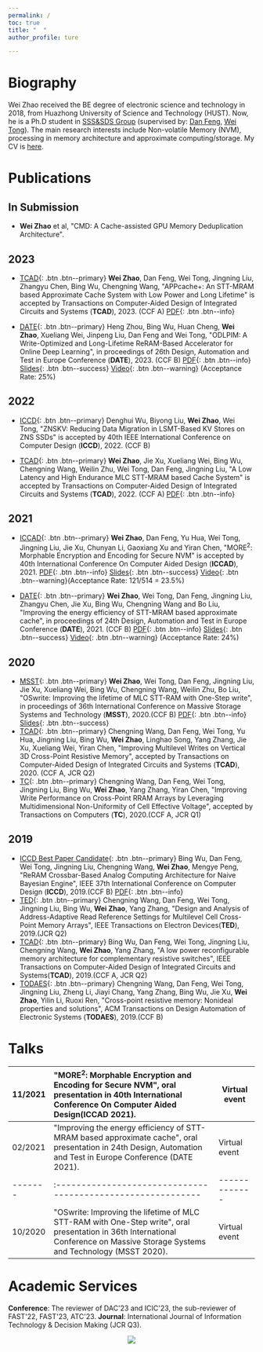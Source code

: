 ```yaml
---
permalink: /
toc: true
title: "  "
author_profile: ture

---
```


# Biography

Wei Zhao received the BE degree of electronic science and technology in 2018, from Huazhong University of Science and Technology (HUST). Now, he is a Ph.D student in [SSS&SDS Group](https://ssssds.github.io) (supervised by: [Dan Feng](http://faculty.hust.edu.cn/dfeng/zh_CN/index.htm), [Wei Tong](http://faculty.hust.edu.cn/tongwei/zh_CN/index.htm)). The main research interests include Non-volatile Memory (NVM), processing in memory architecture and approximate computing/storage. My CV is [here](../cv_en.pdf).

# Publications

## In Submission
- **Wei Zhao** et al, "CMD: A Cache-assisted GPU Memory Deduplication Architecture".


## 2023
- [TCAD](){: .btn .btn--primary} **Wei Zhao**,  Dan Feng, Wei Tong, Jingning Liu, Zhangyu Chen, Bing Wu, Chengning Wang, "APPcache+: An STT-MRAM based Approximate Cache System with Low Power and Long Lifetime" is accepted by Transactions on Computer-Aided Design of Integrated Circuits and Systems (**TCAD**), 2023. (CCF A) [PDF](){: .btn .btn--info}

- [DATE](){: .btn .btn--primary} Heng Zhou, Bing Wu, Huan Cheng, **Wei Zhao**, Xueliang Wei, Jinpeng Liu, Dan Feng and Wei Tong, "ODLPIM: A Write-Optimized and Long-Lifetime ReRAM-Based Accelerator for Online Deep Learning", in proceedings of 26th Design, Automation and Test in Europe Conference  (**DATE**), 2023. (CCF B) [PDF](){: .btn .btn--info} [Slides](){: .btn .btn--success} [Video](){: .btn .btn--warning} (Acceptance Rate: 25%)

## 2022
- [ICCD](){: .btn .btn--primary} Denghui Wu, Biyong Liu, **Wei Zhao**, Wei Tong, "ZNSKV: Reducing Data Migration in LSMT-Based KV Stores on ZNS SSDs" is accepted by 40th IEEE International Conference on Computer Design (**ICCD**), 2022. (CCF B) 
  
- [TCAD](){: .btn .btn--primary} **Wei Zhao**, Jie Xu, Xueliang Wei, Bing Wu, Chengning Wang, Weilin Zhu, Wei Tong, Dan Feng, Jingning Liu, "A Low Latency and High Endurance MLC STT-MRAM based Cache System" is accepted by Transactions on Computer-Aided Design of Integrated Circuits and Systems (**TCAD**), 2022. (CCF A) [PDF](){: .btn .btn--info} 

## 2021

- [ICCAD](){: .btn .btn--primary} **Wei Zhao**, Dan Feng, Yu Hua, Wei Tong, Jingning Liu, Jie Xu, Chunyan Li, Gaoxiang Xu and Yiran Chen, "MORE<sup>2</sup>: Morphable Encryption and Encoding for Secure NVM" is accepted by 40th International Conference On Computer Aided Design (**ICCAD**), 2021. [PDF](https://drive.google.com/file/d/1Bx3JlnTO10ODeRCRJWuMutjfJYm8OEeO/view?usp=sharing){: .btn .btn--info} [Slides](https://drive.google.com/file/d/1QXSB2VrwoNdet4yN6rv9GiqM0MymGt4y/view?usp=sharing){: .btn .btn--success} [Video](https://drive.google.com/file/d/1nzlyH18eUQmKrnpU14GkL6AuvaiLsJhd/view?usp=sharing){: .btn .btn--warning}(Acceptance Rate: 121/514 = 23.5%)

* [DATE](){: .btn .btn--primary} **Wei Zhao**, Wei Tong, Dan Feng, Jingning Liu, Zhangyu Chen, Jie Xu, Bing Wu, Chengning Wang and Bo Liu, "Improving the energy efficiency of STT-MRAM based approximate cache", in proceedings of 24th Design, Automation and Test in Europe Conference  (**DATE**), 2021. (CCF B) [PDF](./paper/date21.pdf){: .btn .btn--info} [Slides](./slides/DATE2021.pdf){: .btn .btn--success} [Video](https://drive.google.com/file/d/1NUQJG55wA_KKwRNeqsZhLCLK5tTVZvnp/view?usp=sharing){: .btn .btn--warning} (Acceptance Rate: 24%)

## 2020

* [MSST](){: .btn .btn--primary} **Wei Zhao**, Wei Tong, Dan Feng, Jingning Liu, Jie Xu, Xueliang Wei, Bing Wu, Chengning Wang, Weilin Zhu, Bo Liu, "OSwrite: Improving the lifetime of MLC STT-RAM with One-Step write", in proceedings of 36th International Conference on Massive Storage Systems and Technology (**MSST**), 2020.(CCF B) [PDF](./paper/MSST_13.pdf){: .btn .btn--info} [Slides](./slides/OSwrite.pdf){: .btn .btn--success}
* [TCAD](){: .btn .btn--primary} Chengning Wang, Dan Feng, Wei Tong, Yu Hua, Jingning Liu, Bing Wu, **Wei Zhao**, Linghao Song, Yang Zhang, Jie Xu, Xueliang Wei, Yiran Chen, "Improving Multilevel Writes on Vertical 3D Cross-Point Resistive Memory", accepted by Transactions on Computer-Aided Design of Integrated Circuits and Systems (**TCAD**), 2020.
(CCF A, JCR Q2)
* [TC](){: .btn .btn--primary} Chengning Wang, Dan Feng, Wei Tong, Jingning Liu, Bing Wu, **Wei Zhao**, Yang Zhang, Yiran Chen, "Improving Write Performance on Cross-Point RRAM Arrays by Leveraging Multidimensional Non-Uniformity of Cell Effective Voltage", accepted by Transactions on Computers (**TC**), 2020.(CCF A, JCR Q1)

## 2019

* [ICCD Best Paper Candidate](){: .btn .btn--primary} Bing Wu, Dan Feng, Wei Tong, Jingning Liu, Chengning Wang, **Wei Zhao**, Mengye Peng, "ReRAM Crossbar-Based Analog Computing Architecture for Naive Bayesian Engine",  IEEE 37th International Conference on Computer Design (**ICCD**), 2019.(CCF B) [PDF](./paper/bayes.pdf){: .btn .btn--info}
* [TED](){: .btn .btn--primary} Chengning Wang, Dan Feng, Wei Tong, Jingning Liu, Bing Wu, **Wei Zhao**, Yang Zhang, "Design and Analysis of Address-Adaptive Read Reference Settings for Multilevel Cell Cross-Point Memory Arrays", IEEE Transactions on Electron Devices(**TED**), 2019.(JCR Q2)
* [TCAD](){: .btn .btn--primary} Bing Wu, Dan Feng, Wei Tong, Jingning Liu, Chengning Wang, **Wei Zhao**, Yang Zhang, "A low power reconfigurable memory architecture for complementary resistive switches", IEEE Transactions on Computer-Aided Design of Integrated Circuits and Systems(**TCAD**), 2019.(CCF A, JCR Q2)
* [TODAES](){: .btn .btn--primary} Chengning Wang, Dan Feng, Wei Tong, Jingning Liu, Zheng Li, Jiayi Chang, Yang Zhang, Bing Wu, Jie Xu, **Wei Zhao**, Yilin Li, Ruoxi Ren, "Cross-point resistive memory: Nonideal properties and solutions", ACM Transactions on Design Automation of Electronic Systems (**TODAES**), 2019.(CCF B)

# Talks

| 11/2021 | "MORE<sup>2</sup>: Morphable Encryption and Encoding for Secure NVM", oral presentation in 40th International Conference On Computer Aided Design(ICCAD 2021). | Virtual event |
| ------- | :----------------------------------------------------------- | ------------- |
| 02/2021 | "Improving the energy efficiency of STT-MRAM based approximate cache", oral presentation in 24th Design, Automation and Test in Europe Conference (DATE 2021). | Virtual event |
| ------- | :----------------------------------------------------------- | ------------- |
| 10/2020 | "OSwrite: Improving the lifetime of MLC STT-RAM with One-Step write", oral presentation in 36th International Conference on Massive Storage Systems and Technology (MSST 2020). | Virtual event |

# Academic Services
**Conference**: The reviewer of DAC'23 and ICIC'23, the sub-reviewer of FAST'22, FAST'23, ATC'23.
**Journal**: International Journal of Information Technology & Decision Making (JCR Q3).
<p style="text-align:center;"><a href='https://clustrmaps.com/site/1bj0x'  title='Visit tracker'><img src='//clustrmaps.com/map_v2.png?cl=ffffff&w=600&t=tt&d=2FbOCO1ajkhXSALUOOOiYdUkX9FjmqD7XGl_fLLO9FA'/></a></p>